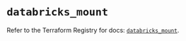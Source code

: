 # `databricks_mount`

Refer to the Terraform Registry for docs: [`databricks_mount`](https://registry.terraform.io/providers/databricks/databricks/1.45.0/docs/resources/mount).
